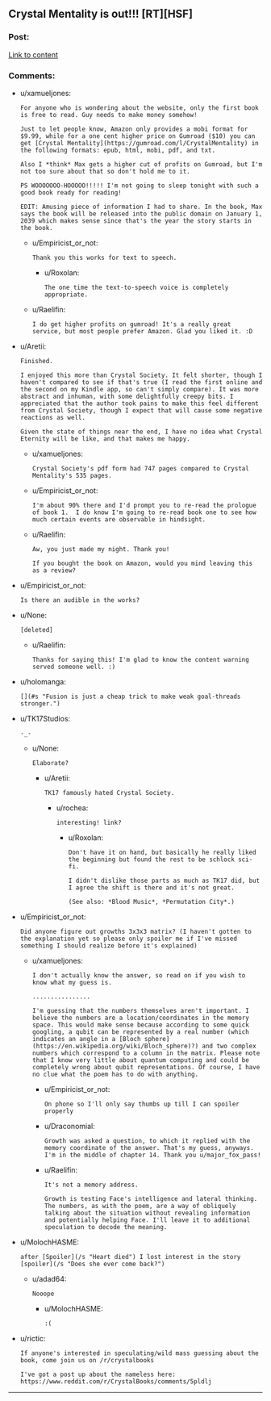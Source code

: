 ## Crystal Mentality is out!!! [RT][HSF]

### Post:

[Link to content](https://www.amazon.com/Crystal-Mentality-Trillogy-Book-ebook/dp/B01N7TK5EF/)

### Comments:

- u/xamueljones:
  ```
  For anyone who is wondering about the website, only the first book is free to read. Guy needs to make money somehow!

  Just to let people know, Amazon only provides a mobi format for $9.99, while for a one cent higher price on Gumroad ($10) you can get [Crystal Mentality](https://gumroad.com/l/CrystalMentality) in the following formats: epub, html, mobi, pdf, and txt.

  Also I *think* Max gets a higher cut of profits on Gumroad, but I'm not too sure about that so don't hold me to it.

  PS WOOOOOOO-HOOOOO!!!!! I'm not going to sleep tonight with such a good book ready for reading!

  EDIT: Amusing piece of information I had to share. In the book, Max says the book will be released into the public domain on January 1, 2039 which makes sense since that's the year the story starts in the book.
  ```

  - u/Empiricist_or_not:
    ```
    Thank you this works for text to speech.
    ```

    - u/Roxolan:
      ```
      The one time the text-to-speech voice is completely appropriate.
      ```

  - u/Raelifin:
    ```
    I do get higher profits on gumroad! It's a really great service, but most people prefer Amazon. Glad you liked it. :D
    ```

- u/Aretii:
  ```
  Finished.

  I enjoyed this more than Crystal Society. It felt shorter, though I haven't compared to see if that's true (I read the first online and the second on my Kindle app, so can't simply compare). It was more abstract and inhuman, with some delightfully creepy bits. I appreciated that the author took pains to make this feel different from Crystal Society, though I expect that will cause some negative reactions as well.

  Given the state of things near the end, I have no idea what Crystal Eternity will be like, and that makes me happy.
  ```

  - u/xamueljones:
    ```
    Crystal Society's pdf form had 747 pages compared to Crystal Mentality's 535 pages.
    ```

  - u/Empiricist_or_not:
    ```
    I'm about 90% there and I'd prompt you to re-read the prologue of book 1.  I do know I'm going to re-read book one to see how much certain events are observable in hindsight.
    ```

  - u/Raelifin:
    ```
    Aw, you just made my night. Thank you!

    If you bought the book on Amazon, would you mind leaving this as a review?
    ```

- u/Empiricist_or_not:
  ```
  Is there an audible in the works?
  ```

- u/None:
  ```
  [deleted]
  ```

  - u/Raelifin:
    ```
    Thanks for saying this! I'm glad to know the content warning served someone well. :)
    ```

- u/holomanga:
  ```
  [](#s "Fusion is just a cheap trick to make weak goal-threads stronger.")
  ```

- u/TK17Studios:
  ```
  -_-
  ```

  - u/None:
    ```
    Elaborate?
    ```

    - u/Aretii:
      ```
      TK17 famously hated Crystal Society.
      ```

      - u/rochea:
        ```
        interesting! link?
        ```

        - u/Roxolan:
          ```
          Don't have it on hand, but basically he really liked the beginning but found the rest to be schlock sci-fi. 

          I didn't dislike those parts as much as TK17 did, but I agree the shift is there and it's not great.

          (See also: *Blood Music*, *Permutation City*.)
          ```

- u/Empiricist_or_not:
  ```
  Did anyone figure out growths 3x3x3 matrix? (I haven't gotten to the explanation yet so please only spoiler me if I've missed something I should realize before it's explained)
  ```

  - u/xamueljones:
    ```
    I don't actually know the answer, so read on if you wish to know what my guess is.

    ................

    I'm guessing that the numbers themselves aren't important. I believe the numbers are a location/coordinates in the memory space. This would make sense because according to some quick googling, a qubit can be represented by a real number (which indicates an angle in a [Bloch sphere](https://en.wikipedia.org/wiki/Bloch_sphere)?) and two complex numbers which correspond to a column in the matrix. Please note that I know very little about quantum computing and could be completely wrong about qubit representations. Of course, I have no clue what the poem has to do with anything.
    ```

    - u/Empiricist_or_not:
      ```
      On phone so I'll only say thumbs up till I can spoiler properly
      ```

    - u/Draconomial:
      ```
      Growth was asked a question, to which it replied with the memory coordinate of the answer. That's my guess, anyways. I'm in the middle of chapter 14. Thank you u/major_fox_pass!
      ```

    - u/Raelifin:
      ```
      It's not a memory address.

      Growth is testing Face's intelligence and lateral thinking. The numbers, as with the poem, are a way of obliquely talking about the situation without revealing information and potentially helping Face. I'll leave it to additional speculation to decode the meaning.
      ```

- u/MolochHASME:
  ```
  after [Spoiler](/s "Heart died") I lost interest in the story [spoiler](/s "Does she ever come back?")
  ```

  - u/adad64:
    ```
    Nooope
    ```

    - u/MolochHASME:
      ```
      :(
      ```

- u/rictic:
  ```
  If anyone's interested in speculating/wild mass guessing about the book, come join us on /r/crystalbooks

  I've got a post up about the nameless here: https://www.reddit.com/r/CrystalBooks/comments/5pldlj
  ```

---

